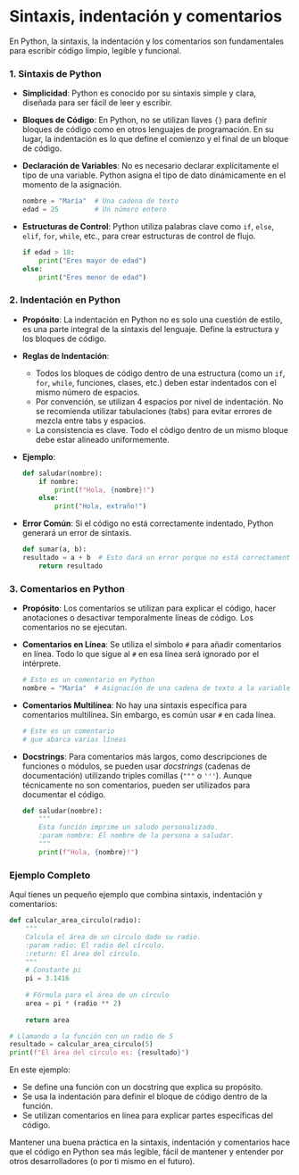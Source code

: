 # Sintaxis, indentación y comentarios

En Python, la sintaxis, la indentación y los comentarios son fundamentales para escribir código limpio, legible y funcional.

### 1. **Sintaxis de Python**
   - **Simplicidad**: Python es conocido por su sintaxis simple y clara, diseñada para ser fácil de leer y escribir.
   - **Bloques de Código**: En Python, no se utilizan llaves `{}` para definir bloques de código como en otros lenguajes de programación. En su lugar, la indentación es lo que define el comienzo y el final de un bloque de código.
   - **Declaración de Variables**: No es necesario declarar explícitamente el tipo de una variable. Python asigna el tipo de dato dinámicamente en el momento de la asignación.
     ```python
     nombre = "María"  # Una cadena de texto
     edad = 25         # Un número entero
     ```

   - **Estructuras de Control**: Python utiliza palabras clave como `if`, `else`, `elif`, `for`, `while`, etc., para crear estructuras de control de flujo.
     ```python
     if edad > 18:
         print("Eres mayor de edad")
     else:
         print("Eres menor de edad")
     ```

### 2. **Indentación en Python**
   - **Propósito**: La indentación en Python no es solo una cuestión de estilo, es una parte integral de la sintaxis del lenguaje. Define la estructura y los bloques de código.
   - **Reglas de Indentación**:
     - Todos los bloques de código dentro de una estructura (como un `if`, `for`, `while`, funciones, clases, etc.) deben estar indentados con el mismo número de espacios.
     - Por convención, se utilizan 4 espacios por nivel de indentación. No se recomienda utilizar tabulaciones (tabs) para evitar errores de mezcla entre tabs y espacios.
     - La consistencia es clave. Todo el código dentro de un mismo bloque debe estar alineado uniformemente.
   - **Ejemplo**:
     ```python
     def saludar(nombre):
         if nombre:
             print(f"Hola, {nombre}!")
         else:
             print("Hola, extraño!")
     ```

   - **Error Común**: Si el código no está correctamente indentado, Python generará un error de sintaxis.
     ```python
     def sumar(a, b):
     resultado = a + b  # Esto dará un error porque no está correctamente indentado
         return resultado
     ```

### 3. **Comentarios en Python**
   - **Propósito**: Los comentarios se utilizan para explicar el código, hacer anotaciones o desactivar temporalmente líneas de código. Los comentarios no se ejecutan.
   - **Comentarios en Línea**: Se utiliza el símbolo `#` para añadir comentarios en línea. Todo lo que sigue al `#` en esa línea será ignorado por el intérprete.
     ```python
     # Esto es un comentario en Python
     nombre = "María"  # Asignación de una cadena de texto a la variable nombre
     ```

   - **Comentarios Multilínea**: No hay una sintaxis específica para comentarios multilínea. Sin embargo, es común usar `#` en cada línea.
     ```python
     # Este es un comentario
     # que abarca varias líneas
     ```

   - **Docstrings**: Para comentarios más largos, como descripciones de funciones o módulos, se pueden usar *docstrings* (cadenas de documentación) utilizando triples comillas (`"""` o `'''`). Aunque técnicamente no son comentarios, pueden ser utilizados para documentar el código.
     ```python
     def saludar(nombre):
         """
         Esta función imprime un saludo personalizado.
         :param nombre: El nombre de la persona a saludar.
         """
         print(f"Hola, {nombre}!")
     ```

### Ejemplo Completo
Aquí tienes un pequeño ejemplo que combina sintaxis, indentación y comentarios:
```python
def calcular_area_circulo(radio):
    """
    Calcula el área de un círculo dado su radio.
    :param radio: El radio del círculo.
    :return: El área del círculo.
    """
    # Constante pi
    pi = 3.1416
    
    # Fórmula para el área de un círculo
    area = pi * (radio ** 2)
    
    return area

# Llamando a la función con un radio de 5
resultado = calcular_area_circulo(5)
print(f"El área del círculo es: {resultado}")
```

En este ejemplo:
- Se define una función con un docstring que explica su propósito.
- Se usa la indentación para definir el bloque de código dentro de la función.
- Se utilizan comentarios en línea para explicar partes específicas del código.

Mantener una buena práctica en la sintaxis, indentación y comentarios hace que el código en Python sea más legible, fácil de mantener y entender por otros desarrolladores (o por ti mismo en el futuro).